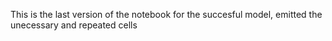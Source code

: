 This is the last version of the notebook for the succesful model, emitted the unecessary and repeated cells
